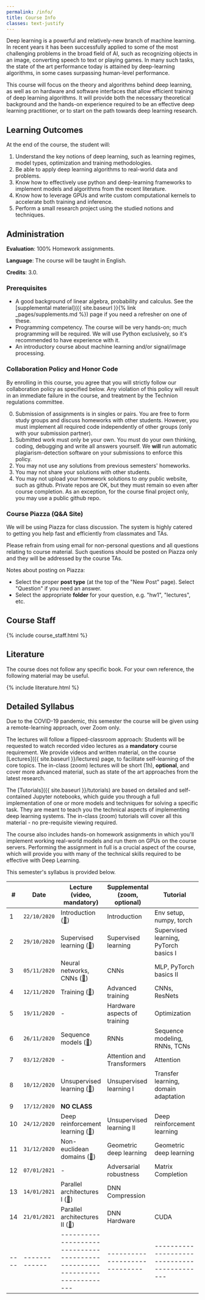 ```yaml
---
permalink: /info/
title: Course Info
classes: text-justify
---
```


Deep learning is a powerful and relatively-new branch of machine learning.
In recent years it has been successfully applied to some of the most challenging
problems in the broad field of AI, such as recognizing objects in an image,
converting speech to text or playing games. In many such tasks,
the state of the art performance today is attained by deep-learning algorithms,
in some cases surpassing human-level performance.

This course will focus on the theory and algorithms behind deep learning,
as well as on hardware and software interfaces that allow efficient training of
deep learning algorithms. It will provide both the necessary theoretical
background and the hands-on experience required to be an effective deep learning
practitioner, or to start on the path towards deep learning research.

## Learning Outcomes

At the end of the course, the student will:

1.	Understand the key notions of deep learning, such as learning regimes, model
    types, optimization and training methodologies.
1.  Be able to apply deep learning algorithms to real-world data and problems.
1.	Know how to effectively use python and deep-learning frameworks to implement
    models and algorithms from the recent literature.
1.	Know how to leverage GPUs and write custom computational kernels to
    accelerate both training and inference.
1.	Perform a small research project using the studied notions and techniques.


## Administration

**Evaluation**: 100% Homework assignments.

**Language**: The course will be taught in English.

**Credits**: 3.0.

### Prerequisites

- A good background of linear algebra, probability and calculus. See the
  [supplemental material]({{ site.baseurl }}{% link _pages/supplements.md %})
  page if you need a refresher on one of these.
- Programming competency. The course will be very hands-on; much programming
  will be required.  We will use Python exclusively, so it's recommended to have
  experience with it.
- An introductory course about machine learning and/or signal/image processing.

### Collaboration Policy and Honor Code

By enrolling in this course, you agree that you will strictly follow our
collaboration policy as specified below. Any violation of this policy will
result in an immediate failure in the course, and treatment by the Technion
regulations committee.

0. Submission of assignments is in singles or pairs.
   You are free to form study groups and discuss homeworks with other students.
   However, you must implement all required code independently of other groups
   (only with your submission partner).
1. Submitted work must only be your own. You must do your own thinking,
   coding, debugging and write all answers yourself. We **will** run automatic
   plagiarism-detection software on your submissions to enforce this policy.
3. You may not use any solutions from previous semesters' homeworks.
4. You may not share your solutions with other students.
5. You may not upload your homework solutions to *any* public website, such as
   github. Private repos are OK, but they must remain so even after course completion.
   As an exception, for the course final project only, you may use a public github repo.

### Course Piazza (Q&A Site)

We will be using Piazza for class discussion. The system is highly
catered to getting you help fast and efficiently from classmates and TAs.

Please refrain from using email for non-personal questions and all questions
relating to course material. Such questions should be posted on Piazza only and
they will be addressed by the course TAs.

Notes about posting on Piazza:
- Select the proper **post type** (at the top of the "New Post" page).
  Select "Question" if you need an answer.
- Select the appropriate **folder** for your question, e.g. "hw1", "lectures",
  etc.

## Course Staff

{% include course_staff.html %}

## Literature

The course does not follow any specific book. For your own reference, the
following material may be useful.

{% include literature.html %}

## Detailed Syllabus

Due to the COVID-19 pandemic, this semester the course will be given using a
remote-learning approach, over Zoom only.

The lectures will follow a flipped-classroom approach: Students will be
requested to watch recorded video lectures as a **mandatory** course
requirement. We provide videos and written material, on the course
[Lectures]({{ site.baseurl }}/lectures) page, to facilitate self-learning of
the core topics. The in-class (zoom) lectures will be short (1h), **optional**,
and cover more advanced material, such as state of the art approaches from the
latest research.

The [Tutorials]({{ site.baseurl }}/tutorials) are based on detailed and
self-contained Jupyter notebooks, which guide you through a full implementation
of one or more models and techniques for solving a specific task. They are
meant to teach you the technical aspects of implementing deep learning systems.
The in-class (zoom) tutorials will cover all this material - no pre-requisite
viewing required.

The course also includes hands-on homework assignments in which you'll implement
working real-world models and run them on GPUs on the course servers.
Performing the assignment in full is a crucial aspect of the course, which will
provide you with many of the technical skills required to be effective with
Deep Learning.

This semester's syllabus is provided below.


| #    | Date          | Lecture (video, mandatory)                                                | Supplemental (zoom, optional) | Tutorial                                    | Homework   |
| ---- | ------------- | ------------------------------------------------------------------------- | ----------------------------- | ------------------------------------------- | ---------- |
| 1    | `22/10/2020`  | Introduction ([🔗]({{site.baseurl}}/lectures/lecture_01/))                | Introduction                  | Env setup, numpy, torch
| 2    | `29/10/2020`  | Supervised learning ([🔗]({{site.baseurl}}/lectures/lecture_02/))         | Supervised learning           | Supervised learning, PyTorch basics I       | HW1        |
| 3    | `05/11/2020`  | Neural networks, CNNs ([🔗]({{site.baseurl}}/lectures/lecture_03/))       | CNNs                          | MLP, PyTorch basics II                      |            |
| 4    | `12/11/2020`  | Training ([🔗]({{site.baseurl}}/lectures/lecture_04))                     | Advanced training             | CNNs, ResNets                               |            |
| 5    | `19/11/2020`  | -                                                                         | Hardware aspects of training  | Optimization                                | HW2        |
| 6    | `26/11/2020`  | Sequence models ([🔗]({{site.baseurl}}/lectures/lecture_05))              | RNNs                          | Sequence modeling, RNNs, TCNs               |            |
| 7    | `03/12/2020`  | -                                                                         | Attention and Transformers    | Attention                                   |            |
| 8    | `10/12/2020`  | Unsupervised learning ([🔗]({{site.baseurl}}/lectures/lecture_06))        | Unsupervised learning I       | Transfer learning, domain adaptation        | HW3        |
| 9    | `17/12/2020`  | **NO CLASS**                                                              |                               |                                             |            |
| 10   | `24/12/2020`  | Deep reinforcement learning ([🔗]({{site.baseurl}}/lectures/lecture_07))  | Unsupervised learning II      | Deep reinforcement learning                 |            |
| 11   | `31/12/2020`  | Non-euclidean domains ([🔗]({{site.baseurl}}/lectures/lecture_11))        | Geometric deep learning       | Geometric deep learning                     | HW4        |
| 12   | `07/01/2021`  | -                                                                         | Adversarial robustness        | Matrix Completion                           |            |
| 13   | `14/01/2021`  | Parallel architectures I ([🔗]({{site.baseurl}}/lectures/lecture_09))     | DNN Compression               |                                             |            |
| 14   | `21/01/2021`  | Parallel architectures II ([🔗]({{site.baseurl}}/lectures/lecture_10))    | DNN Hardware                  | CUDA                                        |            |
| ---- | ------------- | ------------------------------------------------------------------------- | ----------------------------- | ------------------------------------------- | ---------- |

